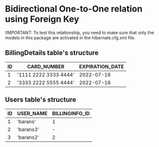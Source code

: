 # Bidirectional One-to-One relation using Foreign Key

!IMPORTANT: To test this relationship, you need to make sure that only the models
in this package are activated in the hibernate.cfg.xml file.

## BillingDetails table's structure

| ID  | CARD_NUMBER            | EXPIRATION_DATE |
|-----|------------------------|-----------------|
| 1   | '1111 2222 3333 4444'  | 2022-07-16      |
| 2   | '3333 2222 5555 4444'  | 2022-07-16      |


## Users table's structure

| ID  | USER_NAME | BILLINGINFO_ID |
|-----|-----------|----------------|
| 1   | 'barans'  | 1              |
| 2   | 'barans3' | -              |
| 3   | 'barans2' | 2              |

